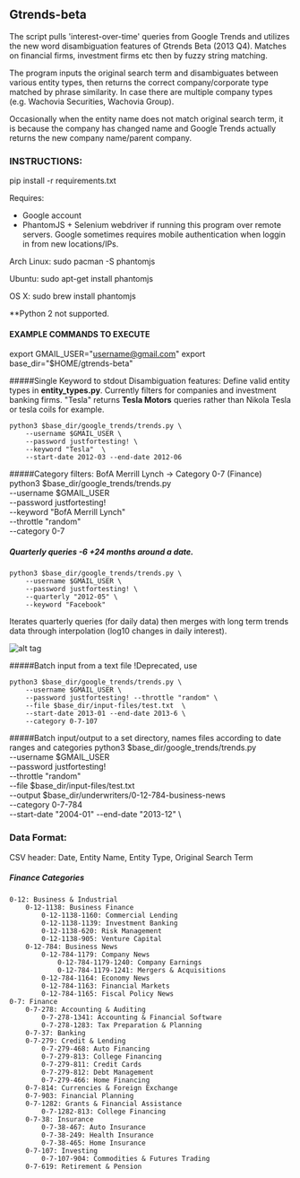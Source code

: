 
## Gtrends-beta

The script pulls 'interest-over-time' queries from Google Trends and utilizes the new word disambiguation features of Gtrends Beta (2013 Q4). Matches on financial firms, investment firms etc then by fuzzy string matching.


The program inputs the original search term and disambiguates between various
entity types, then returns the correct company/corporate type matched by phrase similarity. In case there are multiple company types (e.g. Wachovia Securities, Wachovia Group).

Occasionally when the entity name does not match original search term, it is because the company has changed name and Google Trends actually returns the new company name/parent company.



### INSTRUCTIONS:
pip install -r requirements.txt


Requires:
- Google account
- PhantomJS + Selenium webdriver if running this program over remote servers. Google sometimes requires mobile authentication when loggin in from new locations/IPs.


Arch Linux:
    sudo pacman -S phantomjs

Ubuntu:
    sudo apt-get install phantomjs

OS X:
    sudo brew install phantomjs

**Python 2 not supported.


#### EXAMPLE COMMANDS TO EXECUTE
export GMAIL_USER="username@gmail.com"
export base_dir="$HOME/gtrends-beta"


#####Single Keyword to stdout
Disambiguation features:
Define valid entity types in __entity_types.py__. Currently filters for companies and investment banking firms. "Tesla" returns __Tesla Motors__ queries rather than Nikola Tesla or tesla coils for example.

    python3 $base_dir/google_trends/trends.py \
        --username $GMAIL_USER \
        --password justfortesting! \
        --keyword "Tesla"  \
        --start-date 2012-03 --end-date 2012-06


#####Category filters: BofA Merrill Lynch -> Category 0-7 (Finance)
    python3 $base_dir/google_trends/trends.py \
        --username $GMAIL_USER \
        --password justfortesting! \
        --keyword "BofA Merrill Lynch" \
        --throttle "random" \
        --category 0-7



##### Quarterly queries -6 +24 months around a date.

    python3 $base_dir/google_trends/trends.py \
        --username $GMAIL_USER \
        --password justfortesting! \
        --quarterly "2012-05" \
        --keyword "Facebook"


Iterates quarterly queries (for daily data) then merges with long term trends data through interpolation (log10 changes in daily interest).

![alt tag](https://github.com/peitalin/gtrends-beta/blob/master/input-files/merged_Facebook.png)


#####Batch input from a text file
!Deprecated, use

    python3 $base_dir/google_trends/trends.py \
        --username $GMAIL_USER \
        --password justfortesting! --throttle "random" \
        --file $base_dir/input-files/test.txt  \
        --start-date 2013-01 --end-date 2013-6 \
        --category 0-7-107


#####Batch input/output to a set directory, names files according to date ranges and categories
    python3 $base_dir/google_trends/trends.py \
        --username $GMAIL_USER \
        --password justfortesting! \
        --throttle "random" \
        --file $base_dir/input-files/test.txt  \
        --output $base_dir/underwriters/0-12-784-business-news \
        --category 0-7-784 \
        --start-date "2004-01" --end-date "2013-12" \


### Data Format:
CSV header:
Date, Entity Name, Entity Type, Original Search Term



##### Finance Categories

    0-12: Business & Industrial
        0-12-1138: Business Finance
            0-12-1138-1160: Commercial Lending
            0-12-1138-1139: Investment Banking
            0-12-1138-620: Risk Management
            0-12-1138-905: Venture Capital
        0-12-784: Business News
            0-12-784-1179: Company News
                0-12-784-1179-1240: Company Earnings
                0-12-784-1179-1241: Mergers & Acquisitions
            0-12-784-1164: Economy News
            0-12-784-1163: Financial Markets
            0-12-784-1165: Fiscal Policy News
    0-7: Finance
        0-7-278: Accounting & Auditing
            0-7-278-1341: Accounting & Financial Software
            0-7-278-1283: Tax Preparation & Planning
        0-7-37: Banking
        0-7-279: Credit & Lending
            0-7-279-468: Auto Financing
            0-7-279-813: College Financing
            0-7-279-811: Credit Cards
            0-7-279-812: Debt Management
            0-7-279-466: Home Financing
        0-7-814: Currencies & Foreign Exchange
        0-7-903: Financial Planning
        0-7-1282: Grants & Financial Assistance
            0-7-1282-813: College Financing
        0-7-38: Insurance
            0-7-38-467: Auto Insurance
            0-7-38-249: Health Insurance
            0-7-38-465: Home Insurance
        0-7-107: Investing
            0-7-107-904: Commodities & Futures Trading
        0-7-619: Retirement & Pension






